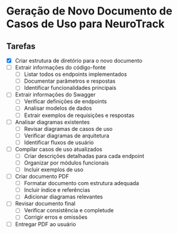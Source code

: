 # Geração de Novo Documento de Casos de Uso para NeuroTrack

## Tarefas

- [x] Criar estrutura de diretório para o novo documento
- [ ] Extrair informações do código-fonte
  - [ ] Listar todos os endpoints implementados
  - [ ] Documentar parâmetros e respostas
  - [ ] Identificar funcionalidades principais
- [ ] Extrair informações do Swagger
  - [ ] Verificar definições de endpoints
  - [ ] Analisar modelos de dados
  - [ ] Extrair exemplos de requisições e respostas
- [ ] Analisar diagramas existentes
  - [ ] Revisar diagramas de casos de uso
  - [ ] Verificar diagramas de arquitetura
  - [ ] Identificar fluxos de usuário
- [ ] Compilar casos de uso atualizados
  - [ ] Criar descrições detalhadas para cada endpoint
  - [ ] Organizar por módulos funcionais
  - [ ] Incluir exemplos de uso
- [ ] Criar documento PDF
  - [ ] Formatar documento com estrutura adequada
  - [ ] Incluir índice e referências
  - [ ] Adicionar diagramas relevantes
- [ ] Revisar documento final
  - [ ] Verificar consistência e completude
  - [ ] Corrigir erros e omissões
- [ ] Entregar PDF ao usuário
